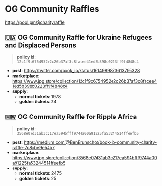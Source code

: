 # OG Community Raffles

https://pool.pm/$charityraffle


## 🇺🇦 OG Community Raffle for Ukraine Refugees and Displaced Persons 
> **policy id**: `12c1f9c6754952e2c26b37af3c8facee41ed5b398c0223ff9f4848c4`

* **post**: https://twitter.com/book_io/status/1614989873613795328
* **marketplace**: https://www.jpg.store/collection/12c1f9c6754952e2c26b37af3c8facee41ed5b398c0223ff9f4848c4
* **supply**:
  * **normal tickets**: 1978
  * **golden tickets**: 24


## 🇲🇼 OG Community Raffle for Ripple Africa
> **policy id**: `3568e07d31ab3c217ea594bfff9744a00a91225fa53244514ffeefb5`

* **post**: https://medium.com/@BenBrunschot/book-io-community-charity-raffle-7c8cbe9e54b7
* **marketplace**: https://www.jpg.store/collection/3568e07d31ab3c217ea594bfff9744a00a91225fa53244514ffeefb5
* **supply**:
  * **normal tickets**: 2475
  * **golden tickets**: 25